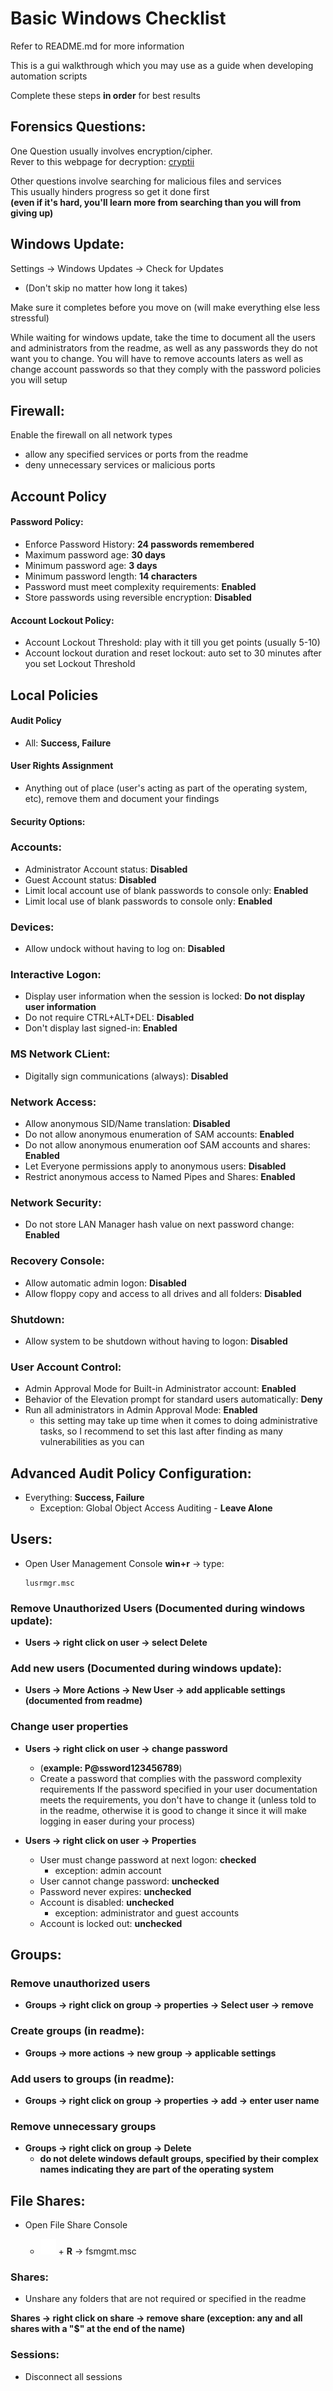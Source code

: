 [winlogo]:./Images/icons8-microsoft-50.webp


# Basic Windows Checklist

Refer to README.md for more information

This is a gui walkthrough which you may use as a guide when developing automation scripts

Complete these steps **in order** for best results

## Forensics Questions: 

One Question usually involves encryption/cipher.  
Rever to this webpage for decryption:
[cryptii](https://cryptii.com)

Other questions involve searching for malicious files and services  
This usually hinders progress so get it done first  
**(even if it's hard, you'll learn more from searching than you will from giving up)**

## Windows Update:

Settings &rarr; Windows Updates &rarr; Check for Updates
* (Don't skip no matter how long it takes)  
  

Make sure it completes before you move on (will make everything else less stressful)

While waiting for windows update, take the time to document all the users and administrators from the readme, as well as any passwords they do not want you to change. You will have to remove accounts laters as well as change account passwords so that they comply with the password policies you will setup

## Firewall:

Enable the firewall on all network types  
* allow any specified services or ports from the readme  
* deny unnecessary services or malicious ports
	
## Account Policy
	
#### Password Policy:

* Enforce Password History: **24 passwords remembered**  
* Maximum password age: **30 days**  
* Minimum password age: **3 days**  
* Minimum password length: **14 characters**  
* Password must meet complexity requirements: **Enabled**  
* Store passwords using reversible encryption: **Disabled**  

#### Account Lockout Policy:

* Account Lockout Threshold: play with it till you get points (usually 5-10)  
* Account lockout duration and reset lockout: auto set to 30 minutes after you set Lockout Threshold  

## Local Policies

#### Audit Policy

* All: **Success, Failure**

#### User Rights Assignment

* Anything out of place (user's acting as part of the operating system, etc), remove them and document your findings

#### Security Options:

### Accounts:

* Administrator Account status: **Disabled**
* Guest Account status: **Disabled**
* Limit local account use of blank passwords to console only: **Enabled**
* Limit local use of blank passwords to console only: **Enabled**

### Devices:

* Allow undock without having to log on: **Disabled**

### Interactive Logon:

* Display user information when the session is locked: **Do not display user information**
* Do not require CTRL+ALT+DEL: **Disabled**
* Don't display last signed-in: **Enabled**

### MS Network CLient:

* Digitally sign communications (always): **Disabled**

### Network Access:

* Allow anonymous SID/Name translation: **Disabled**
* Do not allow anonymous enumeration of SAM accounts: **Enabled**
* Do not allow anonymous enumeration oof SAM accounts and shares: **Enabled**
* Let Everyone permissions apply to anonymous users: **Disabled**
* Restrict anonymous access to Named Pipes and Shares: **Enabled**

### Network Security:

* Do not store LAN Manager hash value on next password change: **Enabled**

### Recovery Console:

* Allow automatic admin logon: **Disabled**
* Allow floppy copy and access to all drives and all folders: **Disabled**

### Shutdown: 

* Allow system to be shutdown without having to logon: **Disabled**

### User Account Control:

* Admin Approval Mode for Built-in Administrator account: **Enabled**
* Behavior of the Elevation prompt for standard users automatically: **Deny**
* Run all administrators in Admin Approval Mode: **Enabled** 
	* this setting may take up time when it comes to doing administrative tasks, so I recommend to set this last after finding as many vulnerabilities as you can

## Advanced Audit Policy Configuration:

* Everything: **Success, Failure**
	* Exception: Global Object Access Auditing - **Leave Alone**

## Users:

* Open User Management Console
**win+r** &rarr; type:
	```
	lusrmgr.msc
	```

### Remove Unauthorized Users (Documented during windows update):

* **Users &rarr; right click on user &rarr; select Delete**

### Add new users (Documented during windows update):

* **Users &rarr; More Actions &rarr; New User &rarr; add applicable settings (documented from readme)**

### Change user properties

* **Users &rarr; right click on user &rarr; change password**
	* (**example: P@ssword123456789**)
	* Create a password that complies with the password complexity requirements
If the password specified in your user documentation meets the requirements, you don't have to change it (unless told to in the readme, otherwise it is good to change it since it will make logging in easer during your process)

* **Users &rarr; right click on user &rarr; Properties**

	* User must change password at next logon: **checked**   
		* exception: admin account  
	* User cannot change password: **unchecked**
	* Password never expires: **unchecked**
	* Account is disabled: **unchecked** 
		* exception: administrator and guest accounts
	* Account is locked out: **unchecked**
	
## Groups:

### Remove unauthorized users

* **Groups &rarr; right click on group &rarr; properties &rarr; Select user &rarr; remove**

### Create groups (in readme):

* **Groups &rarr; more actions &rarr; new group &rarr; applicable settings**

### Add users to groups (in readme):

* **Groups &rarr; right click on group &rarr; properties &rarr; add &rarr; enter user name**

### Remove unnecessary groups

* **Groups &rarr; right click on group &rarr; Delete**   
	* **do not delete windows default groups, specified by their complex names indicating they are part of the operating system**

## File Shares:

* Open File Share Console


	* <kbd>![winlogo]</kbd> + **R** &rarr; fsmgmt.msc


### Shares:

* Unshare any folders that are not required or specified in the readme

**Shares &rarr; right click on share &rarr; remove share (exception: any and all shares with a "$" at the end of the name)**

### Sessions:

* Disconnect all sessions



	


